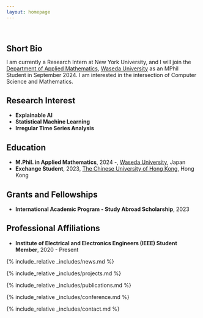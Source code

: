 ```yaml
---
layout: homepage
---
```


<h1 id="about-me"></h1>

<h2 style="margin: 60px 0px 10px;">Short Bio</h2>

I am currently a Research Intern at New York University, and I will join the [Department of Applied Mathematics](https://www.apmath.sci.waseda.ac.jp/), [Waseda University](https://www.waseda.jp/top/en/) as an MPhil Student in September 2024. I am interested in the intersection of Computer Science and Mathematics.

## Research Interest

- **Explainable AI** 
- **Statistical Machine Learning**
- **Irregular Time Series Analysis** 


## Education
- **M.Phil. in Applied Mathematics**, 2024 -, [Waseda University](https://www.waseda.jp/top/en/), Japan
- **Exchange Student**, 2023, [The Chinese University of Hong Kong](https://www.cuhk.edu.hk/english/index.html), Hong Kong



## Grants and Fellowships
- **International Academic Program - Study Abroad Scholarship**, 2023


## Professional Affiliations
- **Institute of Electrical and Electronics Engineers (IEEE) Student Member**, 2020 - Present
<!--
## Certificates

<div data-iframe-width="150" data-iframe-height="270" data-share-badge-id="343635de-7d0f-43ea-922d-432566a4b1e5" data-share-badge-host="https://www.credly.com"></div><script type="text/javascript" async src="//cdn.credly.com/assets/utilities/embed.js"></script>
-->
{% include_relative _includes/news.md %}

{% include_relative _includes/projects.md %}

{% include_relative _includes/publications.md %}

{% include_relative _includes/conference.md %}

{% include_relative _includes/contact.md %}
